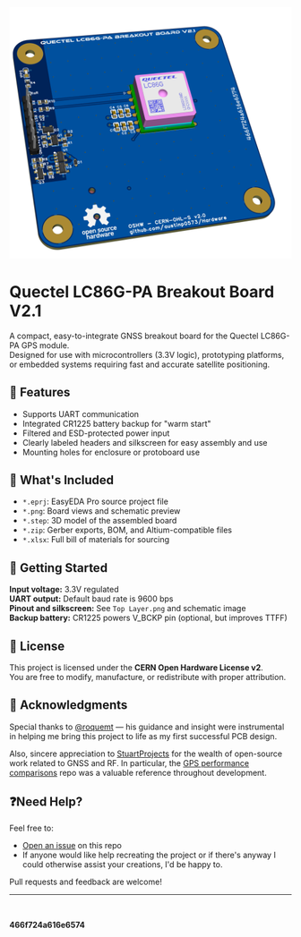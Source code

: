 ![Quectel GNSS Breakout Board](./board-thumbnail.png)

# Quectel LC86G-PA Breakout Board V2.1

A compact, easy-to-integrate GNSS breakout board for the Quectel LC86G-PA GPS module.  
Designed for use with microcontrollers (3.3V logic), prototyping platforms, or embedded systems requiring fast and accurate satellite positioning.



## 🔧 Features

- Supports UART communication
- Integrated CR1225 battery backup for "warm start"
- Filtered and ESD-protected power input
- Clearly labeled headers and silkscreen for easy assembly and use
- Mounting holes for enclosure or protoboard use



## 📁 What's Included

- `*.eprj`: EasyEDA Pro source project file
- `*.png`: Board views and schematic preview
- `*.step`: 3D model of the assembled board
- `*.zip`: Gerber exports, BOM, and Altium-compatible files
- `*.xlsx`: Full bill of materials for sourcing



## 🚀 Getting Started

**Input voltage:** 3.3V regulated  
**UART output:** Default baud rate is 9600 bps  
**Pinout and silkscreen:** See `Top Layer.png` and schematic image  
**Backup battery:** CR1225 powers V_BCKP pin (optional, but improves TTFF)



## 📜 License

This project is licensed under the **CERN Open Hardware License v2**.  
You are free to modify, manufacture, or redistribute with proper attribution.



## 🙏 Acknowledgments

Special thanks to [@roquemt](https://github.com/roquemt) — his guidance and insight were instrumental in helping me bring this project to life as my first successful PCB design.

Also, sincere appreciation to [StuartProjects](https://github.com/StuartsProjects) for the wealth of open-source work related to GNSS and RF. In particular, the [GPS performance comparisons](https://github.com/StuartsProjects/GPSTutorial/tree/master/GPS%20performance%20comparisons) repo was a valuable reference throughout development.




## ❓Need Help?

Feel free to:
- [Open an issue](https://github.com/austinp0573/Hardware/issues) on this repo
- If anyone would like help recreating the project or if there's anyway I could otherwise assist your creations, I'd be happy to.

Pull requests and feedback are welcome!


---  

&nbsp;

**466f724a616e6574**